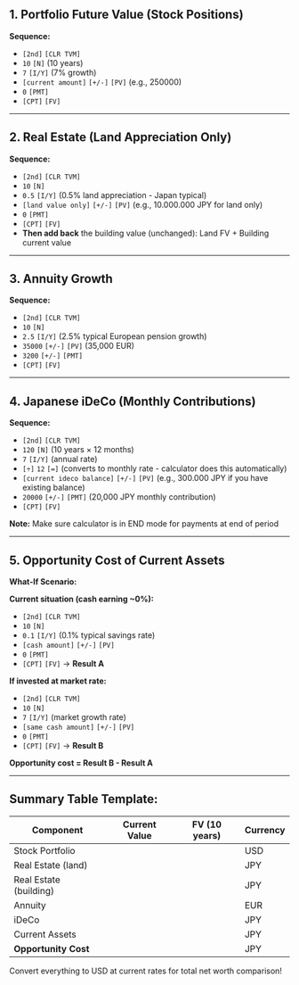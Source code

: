 ## 1. Portfolio Future Value (Stock Positions)
**Sequence:**
- `[2nd]` `[CLR TVM]`
- `10` `[N]` (10 years)
- `7` `[I/Y]` (7% growth)
- `[current amount]` `[+/-]` `[PV]` (e.g., 250000)
- `0` `[PMT]`
- `[CPT]` `[FV]`

---

## 2. Real Estate (Land Appreciation Only)
**Sequence:**
- `[2nd]` `[CLR TVM]`
- `10` `[N]`
- `0.5` `[I/Y]` (0.5% land appreciation - Japan typical)
- `[land value only]` `[+/-]` `[PV]` (e.g., 10.000.000 JPY for land only)
- `0` `[PMT]`
- `[CPT]` `[FV]`
- **Then add back** the building value (unchanged): Land FV + Building current value

---

## 3. Annuity Growth
**Sequence:**
- `[2nd]` `[CLR TVM]`
- `10` `[N]`
- `2.5` `[I/Y]` (2.5% typical European pension growth)
- `35000` `[+/-]` `[PV]` (35,000 EUR)
- `3200` `[+/-]` `[PMT]`
- `[CPT]` `[FV]`

---

## 4. Japanese iDeCo (Monthly Contributions)
**Sequence:**
- `[2nd]` `[CLR TVM]`
- `120` `[N]` (10 years × 12 months)
- `7` `[I/Y]` (annual rate)
- `[÷]` `12` `[=]` (converts to monthly rate - calculator does this automatically)
- `[current ideco balance]` `[+/-]` `[PV]` (e.g., 300.000 JPY if you have existing balance)
- `20000` `[+/-]` `[PMT]` (20,000 JPY monthly contribution)
- `[CPT]` `[FV]`

**Note:** Make sure calculator is in END mode for payments at end of period

---

## 5. Opportunity Cost of Current Assets
**What-If Scenario:**

**Current situation (cash earning ~0%):**
- `[2nd]` `[CLR TVM]`
- `10` `[N]`
- `0.1` `[I/Y]` (0.1% typical savings rate)
- `[cash amount]` `[+/-]` `[PV]`
- `0` `[PMT]`
- `[CPT]` `[FV]` → **Result A**

**If invested at market rate:**
- `[2nd]` `[CLR TVM]`
- `10` `[N]`
- `7` `[I/Y]` (market growth rate)
- `[same cash amount]` `[+/-]` `[PV]`
- `0` `[PMT]`
- `[CPT]` `[FV]` → **Result B**

**Opportunity cost = Result B - Result A**

---

## Summary Table Template:

| Component | Current Value | FV (10 years) | Currency |
|-----------|--------------|---------------|----------|
| Stock Portfolio | | | USD |
| Real Estate (land) | | | JPY |
| Real Estate (building) | | | JPY |
|  Annuity |  | | EUR |
| iDeCo | | | JPY |
| Current Assets | | | JPY |
| **Opportunity Cost** | | | JPY |

Convert everything to USD at current rates for total net worth comparison!
